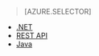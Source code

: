 > [AZURE.SELECTOR]
- [.NET](/documentation/articles/media-services-dotnet-configure-asset-delivery-policy)
- [REST API](/documentation/articles/media-services-rest-configure-asset-delivery-policy)
- [Java](https://github.com/southworkscom/azure-sdk-for-media-services-java-samples)
<!---HONumber=67-->